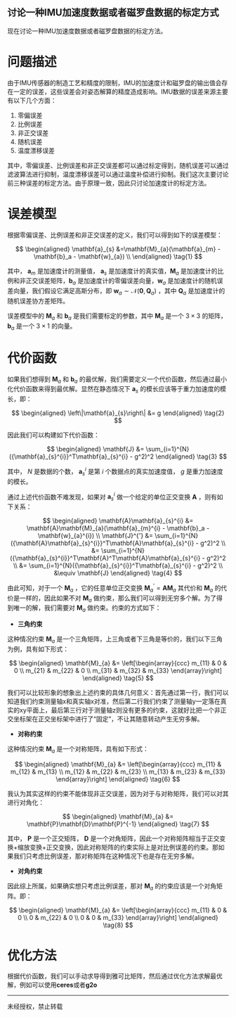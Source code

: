 ## 讨论一种IMU加速度数据或者磁罗盘数据的标定方式

<script>
    window.MathJax = {
        tex: {
            inlineMath: [['$', '$'], ['\\(', '\\)']],
            displayMath: [['$$', '$$'], ['\\[', '\\]']],
            processEscapes: true,
            tags: 'ams'
        },
        svg: {
            fontCache: 'global'
        }
    };
</script>
<script src="https://polyfill.io/v3/polyfill.min.js?features=es6"></script>
<script id="MathJax-script" async src="https://cdn.jsdelivr.net/npm/mathjax@3/es5/tex-svg.js"></script>
<style>
    .MathJax {
        -webkit-font-smoothing: antialiased;
        -moz-osx-font-smoothing: grayscale;
    }
</style>


现在讨论一种IMU加速度数据或者磁罗盘数据的标定方法。

# 问题描述

由于IMU传感器的制造工艺和精度的限制，IMU的加速度计和磁罗盘的输出值会存在一定的误差，这些误差会对姿态解算的精度造成影响。IMU数据的误差来源主要有以下几个方面：

1. 零偏误差
2. 比例误差
3. 非正交误差
4. 随机误差
5. 温度漂移误差

其中，零偏误差、比例误差和非正交误差都可以通过标定得到，随机误差可以通过滤波算法进行抑制，温度漂移误差可以通过温度补偿进行抑制。我们这次主要讨论前三种误差的标定方法。由于原理一致，因此只讨论加速度计的标定方法。

# 误差模型

根据零偏误差、比例误差和非正交误差的定义，我们可以得到如下的误差模型：

$$
\begin{aligned}
\mathbf{a}_{s} &=\mathbf{M}_{a}(\mathbf{a}_{m} - \mathbf{b}_a - \mathbf{w}_{a}) \\
\end{aligned}
\tag{1}
$$

其中， $\mathbf a_m$ 是加速度计的测量值， $\mathbf a_s$ 是加速度计的真实值，$\mathbf M_a$ 是加速度计的比例和非正交误差矩阵，$\mathbf b_a$ 是加速度计的零偏误差向量，$\mathbf w_a$ 是加速度计的随机误差向量，我们假设它满足高斯分布，即 $\mathbf w_a \sim \mathcal N \left(\mathbf 0, \mathbf Q_a\right)$ ，其中 $\mathbf Q_a$ 是加速度计的随机误差协方差矩阵。

误差模型中的 $\mathbf M_a$ 和 $\mathbf b_a$ 是我们需要标定的参数，其中 $\mathbf M_a$ 是一个 $3 \times 3$ 的矩阵，$\mathbf b_a$ 是一个 $3 \times 1$ 的向量。

# 代价函数
 
如果我们想得到 $\mathbf M_a$ 和 $\mathbf b_a$ 的最优解，我们需要定义一个代价函数，然后通过最小化代价函数来得到最优解。显然在静态情况下 $\mathbf a_s$ 的模长应该等于重力加速度的模长，即：

$$
\begin{aligned}
\left\|\mathbf{a}_{s}\right\| &= g
\end{aligned}
\tag{2}
$$

因此我们可以构建如下代价函数：

$$
\begin{aligned}
\mathbf{J} &= \sum_{i=1}^{N}({\mathbf{a}_{s}^{i}}^T\mathbf{a}_{s}^{i} - g^2)^2
\end{aligned}
\tag{3}
$$

其中， $N$ 是数据的个数， $\mathbf a_s^{i}$ 是第 $i$ 个数据点的真实加速度值， $g$ 是重力加速度的模长。

通过上述代价函数不难发现，如果对 $\mathbf a_s^{i}$ 做一个给定的单位正交变换 $\mathbf A$ ，则有如下关系：

$$
\begin{aligned}
\mathbf{A}\mathbf{a}_{s}^{i} &= \mathbf{A}\mathbf{M}_{a}(\mathbf{a}_{m}^{i} - \mathbf{b}_a - \mathbf{w}_{a}^{i}) \\
\mathbf{J}^{'} &= \sum_{i=1}^{N}({\mathbf{A}\mathbf{a}_{s}^{i}}^T\mathbf{A}\mathbf{a}_{s}^{i} - g^2)^2 \\
&= \sum_{i=1}^{N}({\mathbf{a}_{s}^{i}}^T\mathbf{A}^T\mathbf{A}\mathbf{a}_{s}^{i} - g^2)^2 \\
&= \sum_{i=1}^{N}({\mathbf{a}_{s}^{i}}^T\mathbf{a}_{s}^{i} - g^2)^2 \\
&\equiv \mathbf{J}
\end{aligned}
\tag{4}
$$

由此可知，对于一个 $\mathbf M_a$ ，它的任意单位正交变换 $\mathbf M_a^{'}=\mathbf A \mathbf M_a$ 其代价和 $\mathbf M_a$ 的代价是一样的，因此如果不对 $\mathbf M_a$ 做约束，那么我们可以得到无穷多个解。为了得到唯一的解，我们需要对 $\mathbf M_a$ 做约束。约束的方式如下：

- **三角约束**

这种情况约束 $\mathbf M_a$ 是一个三角矩阵，上三角或者下三角是等价的，我们以下三角为例，具有如下形式：

$$
\begin{aligned}
\mathbf{M}_{a} &= \left[\begin{array}{ccc}
m_{11} & 0 & 0 \\
m_{21} & m_{22} & 0 \\
m_{31} & m_{32} & m_{33}
\end{array}\right]
\end{aligned}
\tag{5}
$$

我们可以比较形象的想象出上述约束的具体几何意义：首先通过第一行，我们可以知道我们约束测量轴x和真实轴x对准，然后第二行我们约束了测量轴y一定落在真实的xy平面上，最后第三行对于测量轴z则没有更多的约束，这就好比把一个非正交坐标架在正交坐标架中进行了“固定”，不让其随意转动产生无穷多解。

- **对称约束**

这种情况约束 $\mathbf M_a$ 是一个对称矩阵，具有如下形式：

$$
\begin{aligned}
\mathbf{M}_{a} &= \left[\begin{array}{ccc}
m_{11} & m_{12} & m_{13} \\
m_{12} & m_{22} & m_{23} \\
m_{13} & m_{23} & m_{33}
\end{array}\right]
\end{aligned}
\tag{6}
$$

我认为其实这样的约束不能体现非正交误差，因为对于与对称矩阵，我们可以对其进行对角化：

$$
\begin{aligned}
\mathbf{M}_{a} &= \mathbf{P}\mathbf{D}\mathbf{P}^{-1}
\end{aligned}
\tag{7}
$$

其中， $\mathbf P$ 是一个正交矩阵， $\mathbf D$ 是一个对角矩阵，因此一个对称矩阵相当于正交变换+缩放变换+正交变换，因此对称矩阵的约束实际上是对比例误差的约束。那如果我们只考虑比例误差，那对称矩阵在这种情况下也是存在无穷多解。

- **对角约束**

因此综上所属，如果确实想只考虑比例误差，那对 $\mathbf M_a$ 的约束应该是一个对角矩阵。即：

$$
\begin{aligned}
\mathbf{M}_{a} &= \left[\begin{array}{ccc}
m_{11} & 0 & 0 \\
0 & m_{22} & 0 \\
0 & 0 & m_{33}
\end{array}\right]
\end{aligned}
\tag{8}
$$


# 优化方法

根据代价函数，我们可以手动求导得到雅可比矩阵，然后通过优化方法求解最优解，例如可以使用**ceres**或者**g2o**


---

未经授权，禁止转载


